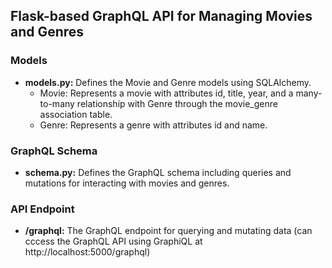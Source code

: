 ## Flask-based GraphQL API for Managing Movies and Genres

### Models

* **models.py:** Defines the Movie and Genre models using SQLAlchemy.
    * Movie: Represents a movie with attributes id, title, year, and a many-to-many relationship with Genre through the movie_genre association table.
    * Genre: Represents a genre with attributes id and name.

### GraphQL Schema

* **schema.py:** Defines the GraphQL schema including queries and mutations for interacting with movies and genres.

### API Endpoint

* **/graphql:** The GraphQL endpoint for querying and mutating data (can cccess the GraphQL API using GraphiQL at http://localhost:5000/graphql)
